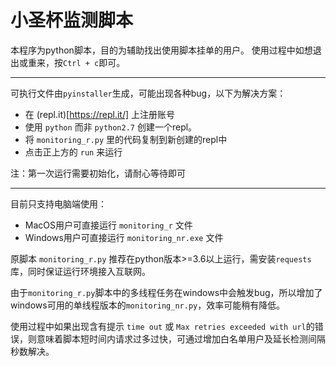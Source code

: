 # 小圣杯监测脚本
本程序为python脚本，目的为辅助找出使用脚本挂单的用户。 
使用过程中如想退出或重来，按`Ctrl + c`即可。

----------------------------
 可执行文件由`pyinstaller`生成，可能出现各种bug，以下为解决方案：
 
 + 在 (repl.it)[https://repl.it/] 上注册账号
 + 使用 `python` 而非 `python2.7` 创建一个repl。
 + 将 `monitoring_r.py` 里的代码复制到新创建的repl中
 + 点击正上方的 `run` 来运行
 
 注：第一次运行需要初始化，请耐心等待即可
 
 ----------------------------

目前只支持电脑端使用：  

+ MacOS用户可直接运行 `monitoring_r` 文件  
+ Windows用户可直接运行 `monitoring_nr.exe` 文件  

原脚本 `monitoring_r.py` 推荐在python版本>=3.6以上运行，需安装`requests`库，同时保证运行环境接入互联网。

由于`monitoring_r.py`脚本中的多线程任务在windows中会触发bug，所以增加了windows可用的单线程版本的`monitoring_nr.py`，效率可能稍有降低。

使用过程中如果出现含有提示 `time out` 或 `Max retries exceeded with url`的错误，则意味着脚本短时间内请求过多过快，可通过增加白名单用户及延长检测间隔秒数解决。


